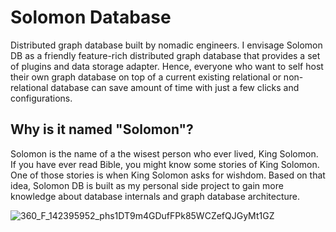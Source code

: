 # Solomon Database
Distributed graph database built by nomadic engineers. I envisage Solomon DB as a friendly feature-rich distributed graph database that provides a set of plugins and data storage adapter. Hence, everyone who want to self host their own graph database on top of a current existing relational or non-relational database can save amount of time with just a few clicks and configurations.

## Why is it named "Solomon"?
Solomon is the name of a the wisest person who ever lived, King Solomon. If you have ever read Bible, you might know some stories of King Solomon. One of those stories is when King Solomon asks for wishdom. Based on that idea, Solomon DB is built as my personal side project to gain more knowledge about database internals and graph database architecture. 

![360_F_142395952_phs1DT9m4GDufFPk85WCZefQJGyMt1GZ](https://user-images.githubusercontent.com/56880684/199544556-3041faca-b702-4316-8ffe-6fd534682e5d.jpeg)
